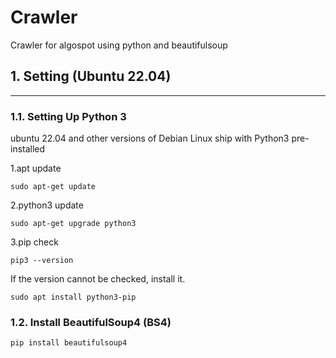 # Crawler
Crawler for algospot using python and beautifulsoup
## 1. Setting (Ubuntu 22.04)
---
### 1.1. Setting Up Python 3
ubuntu 22.04 and other versions of Debian Linux ship with Python3 pre-installed

1.apt update
    
    sudo apt-get update
2.python3 update

    sudo apt-get upgrade python3
3.pip check

    pip3 --version

If the version cannot be checked, install it.
    
    sudo apt install python3-pip
### 1.2. Install BeautifulSoup4 (BS4) 
    pip install beautifulsoup4
